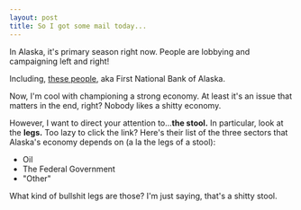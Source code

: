 ```yaml
---
layout: post
title: So I got some mail today...
---
```


In Alaska, it's primary season right now. People are lobbying and campaigning left and right!

Including, [these people](http://alaskaseconomy.org/), aka First National Bank of Alaska.

Now, I'm cool with championing a strong economy. At least it's an issue that matters in the end, right? Nobody likes a shitty economy.

However, I want to direct your attention to...**the stool.** In particular, look at the **legs.** Too lazy to click the link? Here's their list of the three sectors that Alaska's economy depends on (a la the legs of a stool):

* Oil
* The Federal Government
* "Other"

What kind of bullshit legs are those? I'm just saying, that's a shitty stool.
